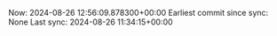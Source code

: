 Now: 2024-08-26 12:56:09.878300+00:00 Earliest commit since sync: None Last sync: 2024-08-26 11:34:15+00:00
